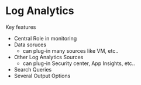 # Log Analytics

Key features
* Central Role in monitoring
* Data soruces
    * can plug-in many sources like VM, etc..
* Other Log Analytics Sources
    * can plug-in Security center, App Insights, etc..
* Search Queries
* Several Output Options